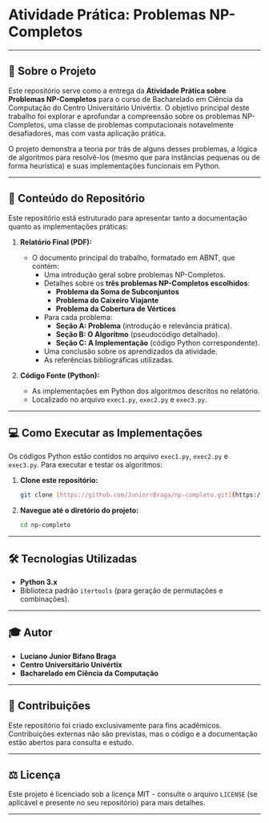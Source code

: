 # Atividade Prática: Problemas NP-Completos

---

## 📄 Sobre o Projeto

Este repositório serve como a entrega da **Atividade Prática sobre Problemas NP-Completos** para o curso de Bacharelado em Ciência da Computação do Centro Universitário Univértix. O objetivo principal deste trabalho foi explorar e aprofundar a compreensão sobre os problemas NP-Completos, uma classe de problemas computacionais notavelmente desafiadores, mas com vasta aplicação prática.

O projeto demonstra a teoria por trás de alguns desses problemas, a lógica de algoritmos para resolvê-los (mesmo que para instâncias pequenas ou de forma heurística) e suas implementações funcionais em Python.

---

## 🎯 Conteúdo do Repositório

Este repositório está estruturado para apresentar tanto a documentação quanto as implementações práticas:

1.  **Relatório Final (PDF):**
    * O documento principal do trabalho, formatado em ABNT, que contém:
        * Uma introdução geral sobre problemas NP-Completos.
        * Detalhes sobre os **três problemas NP-Completos escolhidos**:
            * **Problema da Soma de Subconjuntos**
            * **Problema do Caixeiro Viajante**
            * **Problema da Cobertura de Vértices**
        * Para cada problema:
            * **Seção A: Problema** (introdução e relevância prática).
            * **Seção B: O Algoritmo** (pseudocódigo detalhado).
            * **Seção C: A Implementação** (código Python correspondente).
        * Uma conclusão sobre os aprendizados da atividade.
        * As referências bibliográficas utilizadas.

2.  **Código Fonte (Python):**
    * As implementações em Python dos algoritmos descritos no relatório.
    * Localizado no arquivo `exec1.py`, `exec2.py` e `exec3.py`.

---

## 💻 Como Executar as Implementações

Os códigos Python estão contidos no arquivo `exec1.py`, `exec2.py` e `exec3.py`. Para executar e testar os algoritmos:

1.  **Clone este repositório:**
    ```bash
    git clone [https://github.com/JuniorrBraga/np-completo.git](https://github.com/JuniorrBraga/np-completo.git)
    ```

2.  **Navegue até o diretório do projeto:**
    ```bash
    cd np-completo
    ```

---

## 🛠️ Tecnologias Utilizadas

* **Python 3.x**
* Biblioteca padrão `itertools` (para geração de permutações e combinações).

---

## 🎓 Autor

* **Luciano Junior Bifano Braga**
* **Centro Universitário Univértix**
* **Bacharelado em Ciência da Computação**

---

## 🤝 Contribuições

Este repositório foi criado exclusivamente para fins acadêmicos. Contribuições externas não são previstas, mas o código e a documentação estão abertos para consulta e estudo.

---

## ⚖️ Licença

Este projeto é licenciado sob a licença MIT - consulte o arquivo `LICENSE` (se aplicável e presente no seu repositório) para mais detalhes.

---